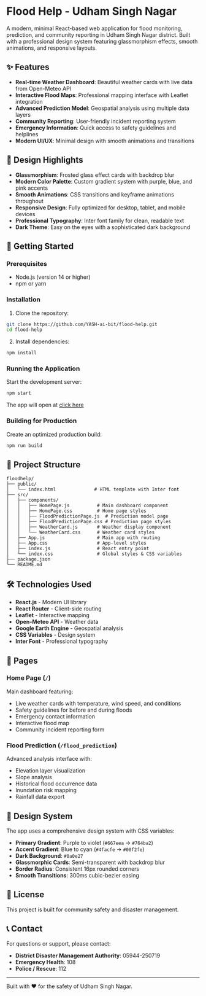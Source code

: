 # Flood Help - Udham Singh Nagar

A modern, minimal React-based web application for flood monitoring, prediction, and community reporting in Udham Singh Nagar district. Built with a professional design system featuring glassmorphism effects, smooth animations, and responsive layouts.

## ✨ Features

- **Real-time Weather Dashboard**: Beautiful weather cards with live data from Open-Meteo API
- **Interactive Flood Maps**: Professional mapping interface with Leaflet integration
- **Advanced Prediction Model**: Geospatial analysis using multiple data layers
- **Community Reporting**: User-friendly incident reporting system
- **Emergency Information**: Quick access to safety guidelines and helplines
- **Modern UI/UX**: Minimal design with smooth animations and transitions

## 🎨 Design Highlights

- **Glassmorphism**: Frosted glass effect cards with backdrop blur
- **Modern Color Palette**: Custom gradient system with purple, blue, and pink accents
- **Smooth Animations**: CSS transitions and keyframe animations throughout
- **Responsive Design**: Fully optimized for desktop, tablet, and mobile devices
- **Professional Typography**: Inter font family for clean, readable text
- **Dark Theme**: Easy on the eyes with a sophisticated dark background

## 🚀 Getting Started

### Prerequisites

- Node.js (version 14 or higher)
- npm or yarn

### Installation

1. Clone the repository:

```bash
git clone https://github.com/YASH-ai-bit/flood-help.git
cd flood-help
```

2. Install dependencies:

```bash
npm install
```

### Running the Application

Start the development server:

```bash
npm start
```

The app will open at [click here](https://flood-help-one.vercel.app/)

### Building for Production

Create an optimized production build:

```bash
npm run build
```

## 📁 Project Structure

```
floodhelp/
├── public/
│   └── index.html              # HTML template with Inter font
├── src/
│   ├── components/
│   │   ├── HomePage.js          # Main dashboard component
│   │   ├── HomePage.css         # Home page styles
│   │   ├── FloodPredictionPage.js  # Prediction model page
│   │   ├── FloodPredictionPage.css # Prediction page styles
│   │   ├── WeatherCard.js       # Weather display component
│   │   └── WeatherCard.css      # Weather card styles
│   ├── App.js                   # Main app with routing
│   ├── App.css                  # App-level styles
│   ├── index.js                 # React entry point
│   └── index.css                # Global styles & CSS variables
├── package.json
└── README.md
```

## 🛠 Technologies Used

- **React.js** - Modern UI library
- **React Router** - Client-side routing
- **Leaflet** - Interactive mapping
- **Open-Meteo API** - Weather data
- **Google Earth Engine** - Geospatial analysis
- **CSS Variables** - Design system
- **Inter Font** - Professional typography

## 📱 Pages

### Home Page (`/`)

Main dashboard featuring:

- Live weather cards with temperature, wind speed, and conditions
- Safety guidelines for before and during floods
- Emergency contact information
- Interactive flood map
- Community incident reporting form

### Flood Prediction (`/flood_prediction`)

Advanced analysis interface with:

- Elevation layer visualization
- Slope analysis
- Historical flood occurrence data
- Inundation risk mapping
- Rainfall data export

## 🎨 Design System

The app uses a comprehensive design system with CSS variables:

- **Primary Gradient**: Purple to violet (`#667eea` → `#764ba2`)
- **Accent Gradient**: Blue to cyan (`#4facfe` → `#00f2fe`)
- **Dark Background**: `#0a0e27`
- **Glassmorphic Cards**: Semi-transparent with backdrop blur
- **Border Radius**: Consistent 16px rounded corners
- **Smooth Transitions**: 300ms cubic-bezier easing

## 📄 License

This project is built for community safety and disaster management.

## 📞 Contact

For questions or support, please contact:

- **District Disaster Management Authority**: 05944-250719
- **Emergency Health**: 108
- **Police / Rescue**: 112

---

Built with ❤️ for the safety of Udham Singh Nagar.
